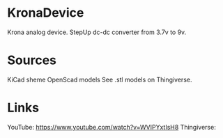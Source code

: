 # KronaDevice
Krona analog device. StepUp dc-dc converter from 3.7v to 9v.

# Sources
KiCad sheme
OpenScad models
See .stl models on Thingiverse.

# Links
YouTube: https://www.youtube.com/watch?v=WVIPYxtIsH8
Thingiverse: 

